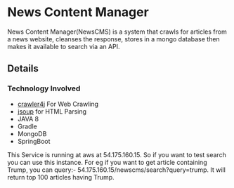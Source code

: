 # News Content Manager
News Content Manager(NewsCMS) is a system that crawls for articles from a news website, cleanses the response, stores in a mongo database then makes it available to search via an API.

## Details

### Technology Involved

- [crawler4j](https://github.com/yasserg/crawler4j) For Web Crawling
- [jsoup](https://github.com/jhy/jsoup/) for HTML Parsing
- JAVA 8
- Gradle
- MongoDB
- SpringBoot

This Service is running at aws at 54.175.160.15. So if you want to test search you can use this instance. For eg if you want to get article containing Trump, you can query:- 54.175.160.15/newscms/search?query=trump. It will return top 100 articles having Trump.
